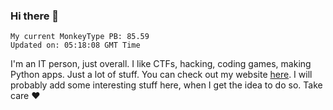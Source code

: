 ### Hi there 👋
<!-- PB START -->
```
My current MonkeyType PB: 85.59
Updated on: 05:18:08 GMT Time
```
<!-- PB END -->
I'm an IT person, just overall. I like CTFs, hacking, coding games, making Python apps. Just a lot of stuff.
You can check out my website [here](https://skill3472.github.io/).
I will probably add some interesting stuff here, when I get the idea to do so. Take care ❤️
